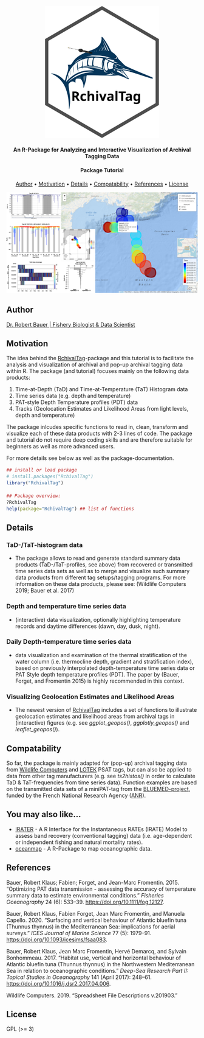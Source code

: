 

<p align="center">
  <img src="./img/RchivalTag_logo.svg" alt="Size Limit CLI" width="300">
</p>


<h4 align="center">An R-Package for Analyzing and Interactive Visualization of Archival Tagging Data</h4>
<h4 align="center">Package Tutorial</h4>

<p align="center">
  <a href="#author">Author</a> •
  <a href="#motivation">Motivation</a> •
  <a href="#details">Details</a> •
  <a href="#compatability">Compatability</a> •
  <a href="#references">References</a> •
  <a href="#license">License</a>
</p>


![Screenshot](./img/example.jpg)

## Author

[Dr. Robert Bauer | Fishery Biologist & Data Scientist](https://scholar.google.com/citations?hl=en&user=J-0_tdbR2tgC)

## Motivation

The idea behind the
[RchivalTag](https://github.com/rkbauer/R_Package_RchivalTag)-package
and this tutorial is to facilitate the analysis and visualization of
archival and pop-up archival tagging data within R. The package (and tutorial) focuses mainly on the following data products:

1.  Time-at-Depth (TaD) and Time-at-Temperature (TaT) Histogram data
2.  Time series data (e.g. depth and temperature)
3.  PAT-style Depth Temperature profiles (PDT) data
4.  Tracks (Geolocation Estimates and Likelihood Areas from light
    levels, depth and temperature)

The package inlcudes specific functions to read in, clean, transform and visualize each of these data products with 2-3 lines of code. The package and tutorial do not require deep coding skills and are therefore suitable for beginners as well as more advanced users.

For more details see below as well as the package-documentation.


``` r
## install or load package
# install.packages("RchivalTag")
library("RchivalTag")

## Package overview:
?RchivalTag 
help(package="RchivalTag") ## list of functions
```

## Details

### TaD-/TaT-histogram data

-   The package allows to read and generate standard summary data
    products (TaD-/TaT-profiles, see above) from recovered or
    transmitted time series data sets as well as to merge and visualize
    such summary data products from different tag setups/tagging
    programs. For more information on these data products, please see:
    (Wildlife Computers 2019; Bauer et al. 2017)

### Depth and temperature time series data

-   (interactive) data visualization, optionally highlighting
    temperature records and daytime differences (dawn, day, dusk,
    night).

### Daily Depth-temperature time series data

-   data visualization and examination of the thermal stratification of
    the water column (i.e. thermocline depth, gradient and
    stratification index), based on previously interpolated
    depth-temperature time series data or PAT Style depth temperature
    profiles (PDT). The paper by (Bauer, Forget, and Fromentin 2015) is
    highly recommended in this context.

### Visualizing Geolocation Estimates and Likelihood Areas

-   The newest version of
    [RchivalTag](https://github.com/rkbauer/R_Package_RchivalTag)
    includes a set of functions to illustrate geolocation estimates and
    likelihood areas from archival tags in (interactive) figures
    (e.g. see *ggplot\_geopos()*, *ggplotly\_geopos()* and
    *leaflet\_geopos()*).

## Compatability

So far, the package is mainly adapted for (pop-up) archival tagging data
from [Wildlife Computers](https://wildlifecomputers.com/) and
[LOTEK](https://www.lotek.com/) PSAT tags, but can also be applied to
data from other tag manufacturers (e.g. see *ts2histos()* in order to
calculate TaD & TaT-frequencies from time series data). Function
examples are based on the transmitted data sets of a miniPAT-tag from
the [BLUEMED-project](http://bluemed-project.com/), funded by the French
National Research Agency
([ANR](http://www.agence-nationale-recherche.fr)).


## You may also like...

- [IRATER](https://cran.r-project.org/web/packages/IRATER/index.html) - A R Interface for the Instantaneous RATEs (IRATE) Model to assess band recovery (conventional tagging) data (i.e. age-dependent or independent fishing and natural mortality rates).
- [oceanmap](https://github.com/rkbauer/R_Package_oceanmap) - A R-Package to map oceanographic data.


## References

Bauer, Robert Klaus; Fabien; Forget, and Jean-Marc Fromentin. 2015.
“Optimizing PAT data transmission - assessing the accuracy of
temperature summary data to estimate environmental conditions.”
*Fisheries Oceanography* 24 (6): 533–39.
<https://doi.org/10.1111/fog.12127>.

Bauer, Robert Klaus, Fabien Forget, Jean Marc Fromentin, and Manuela
Capello. 2020. “Surfacing and vertical behaviour of Atlantic bluefin
tuna (Thunnus thynnus) in the Mediterranean Sea: implications for aerial
surveys.” *ICES Journal of Marine Science* 77 (5): 1979–91.
<https://doi.org/10.1093/icesjms/fsaa083>.

Bauer, Robert Klaus, Jean Marc Fromentin, Hervé Demarcq, and Sylvain
Bonhommeau. 2017. “Habitat use, vertical and horizontal behaviour of
Atlantic bluefin tuna (Thunnus thynnus) in the Northwestern
Mediterranean Sea in relation to oceanographic conditions.” *Deep-Sea
Research Part II: Topical Studies in Oceanography* 141 (April 2017):
248–61. <https://doi.org/10.1016/j.dsr2.2017.04.006>.

Wildlife Computers. 2019. “Spreadsheet File Descriptions v.201903.”

## License

GPL (>= 3)

